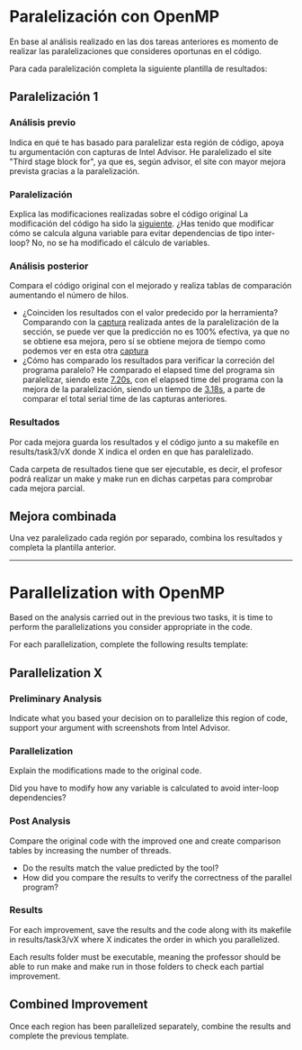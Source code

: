 # Paralelización con OpenMP

En base al análisis realizado en las dos tareas anteriores es momento de realizar las paralelizaciones que consideres oportunas en el código.

Para cada paralelización completa la siguiente plantilla de resultados:

## Paralelización 1

### Análisis previo
Indica en qué te has basado para paralelizar esta región de código, apoya tu argumentación con capturas de Intel Advisor.
    He paralelizado el site "Third stage block for", ya que es, según advisor, el site con mayor mejora prevista gracias a la paralelización.

### Paralelización
Explica las modificaciones realizadas sobre el código original
    La modificación del código ha sido la [siguiente](captura1.png).
¿Has tenido que modificar cómo se calcula alguna variable para evitar dependencias de tipo inter-loop?
    No, no se ha modificado el cálculo de variables.

### Análisis posterior
Compara el código original con el mejorado y realiza tablas de comparación aumentando el número de hilos.

* ¿Coinciden los resultados con el valor predecido por la herramienta?
    Comparando con la [captura](captura_sin_paralelizar.png) realizada antes de la paralelización de la sección, se puede ver que la predicción no es 100% efectiva, ya que no se obtiene esa mejora, pero sí se obtiene mejora de tiempo como podemos ver en esta otra [captura](captura3.png)
* ¿Cómo has comparado los resultados para verificar la correción del programa paralelo?
    He comparado el elapsed time del programa sin paralelizar, siendo este [7.20s](captura3.png), con el elapsed time del programa con la mejora de la paralelización, siendo un tiempo de [3.18s](captura4.png), a parte de comparar el total serial time de las capturas anteriores.

### Resultados
Por cada mejora guarda los resultados y el código junto a su makefile en results/task3/vX donde X indica el orden en que has paralelizado.

Cada carpeta de resultados tiene que ser ejecutable, es decir, el profesor podrá realizar un make y make run en dichas carpetas
para comprobar cada mejora parcial.

## Mejora combinada
Una vez paralelizado cada región por separado, combina los resultados y completa la plantilla anterior.

---

# Parallelization with OpenMP

Based on the analysis carried out in the previous two tasks, it is time to perform the parallelizations you consider appropriate in the code.

For each parallelization, complete the following results template:

## Parallelization X

### Preliminary Analysis
Indicate what you based your decision on to parallelize this region of code, support your argument with screenshots from Intel Advisor.

### Parallelization
Explain the modifications made to the original code.

Did you have to modify how any variable is calculated to avoid inter-loop dependencies?

### Post Analysis
Compare the original code with the improved one and create comparison tables by increasing the number of threads.

* Do the results match the value predicted by the tool?
* How did you compare the results to verify the correctness of the parallel program?

### Results
For each improvement, save the results and the code along with its makefile in results/task3/vX where X indicates the order in which you parallelized.

Each results folder must be executable, meaning the professor should be able to run make and make run in those folders to check each partial improvement.

## Combined Improvement
Once each region has been parallelized separately, combine the results and complete the previous template.
